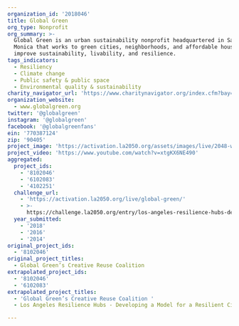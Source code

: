 ```yaml
---
organization_id: '2018046'
title: Global Green
org_type: Nonprofit
org_summary: >-
  Global Green is an urban sustainability nonprofit headquartered in Santa
  Monica that works to green cities, neighborhoods, and affordable housing to
  improve sustainability, livability, and resilience.
tags_indicators:
  - Resiliency
  - Climate change
  - Public safety & public space
  - Environmental quality & sustainability
charity_navigator_url: 'https://www.charitynavigator.org/index.cfm?bay=search.profile&ein=770387124'
organization_website:
  - www.globalgreen.org
twitter: '@globalgreen'
instagram: '@globalgreen'
facebook: '@globalgreenfans'
ein: '770387124'
zip: '90405'
project_image: 'https://activation.la2050.org/assets/images/live/2048-wide/global-green.jpg'
project_video: 'https://www.youtube.com/watch?v=xtgKX6NE490'
aggregated:
  project_ids:
    - '8102046'
    - '6102083'
    - '4102251'
  challenge_url:
    - 'https://activation.la2050.org/live/global-green/'
    - >-
      https://challenge.la2050.org/entry/los-angeles-resilience-hubs-developing-a-model-for-a-resilient-city
  year_submitted:
    - '2018'
    - '2016'
    - '2014'
original_project_ids:
  - '8102046'
original_project_titles:
  - Global Green’s Creative Reuse Coalition
extrapolated_project_ids:
  - '8102046'
  - '6102083'
extrapolated_project_titles:
  - 'Global Green’s Creative Reuse Coalition '
  - Los Angeles Resilience Hubs - Developing a Model for a Resilient City

---
```

